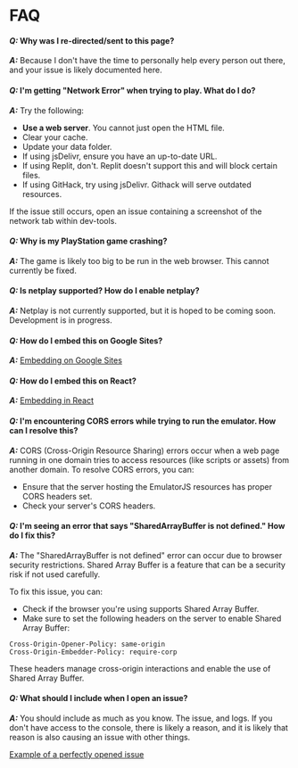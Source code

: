 # FAQ

#### *Q:* Why was I re-directed/sent to this page?

***A:*** Because I don't have the time to personally help every person out there, and your issue is likely documented here.

#### *Q:* I'm getting "Network Error" when trying to play. What do I do?

***A:*** Try the following:
- **Use a web server**. You cannot just open the HTML file.
- Clear your cache.
- Update your data folder.
- If using jsDelivr, ensure you have an up-to-date URL.
- If using Replit, don't. Replit doesn't support this and will block certain files.
- If using GitHack, try using jsDelivr. Githack will serve outdated resources.

If the issue still occurs, open an issue containing a screenshot of the network tab within dev-tools.

#### *Q:* Why is my PlayStation game crashing?

***A:*** The game is likely too big to be run in the web browser. This cannot currently be fixed.

#### *Q:* Is netplay supported? How do I enable netplay?

***A:*** Netplay is not currently supported, but it is hoped to be coming soon. Development is in progress.

#### *Q:* How do I embed this on Google Sites?

***A:*** [Embedding on Google Sites](Embed.html#google-sites)

#### *Q:* How do I embed this on React?

***A:*** [Embedding in React](Embed.html#react-single-page-apps)

#### *Q:* I'm encountering CORS errors while trying to run the emulator. How can I resolve this?

***A:*** CORS (Cross-Origin Resource Sharing) errors occur when a web page running in one domain tries to access resources (like scripts or assets) from another domain. To resolve CORS errors, you can:
- Ensure that the server hosting the EmulatorJS resources has proper CORS headers set.
- Check your server's CORS headers.

#### *Q:* I'm seeing an error that says "SharedArrayBuffer is not defined." How do I fix this?

***A:*** The "SharedArrayBuffer is not defined" error can occur due to browser security restrictions. Shared Array Buffer is a feature that can be a security risk if not used carefully.

To fix this issue, you can:
- Check if the browser you're using supports Shared Array Buffer.
- Make sure to set the following headers on the server to enable Shared Array Buffer:
```
Cross-Origin-Opener-Policy: same-origin
Cross-Origin-Embedder-Policy: require-corp
```
These headers manage cross-origin interactions and enable the use of Shared Array Buffer.

#### *Q:* What should I include when I open an issue?

***A:*** You should include as much as you know. The issue, and logs. If you don't have access to the console, there is likely a reason, and it is likely that reason is also causing an issue with other things.

[Example of a perfectly opened issue](https://github.com/EmulatorJS/EmulatorJS/issues/564)
